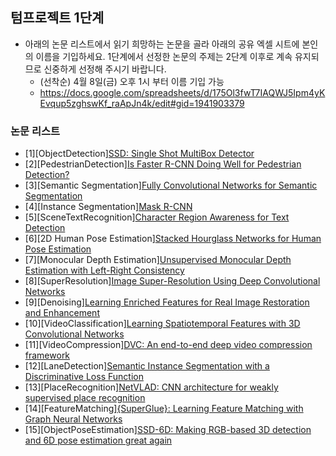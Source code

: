 ## 텀프로젝트 1단계
- 아래의 논문 리스트에서 읽기 희망하는 논문을 골라 아래의 공유 엑셀 시트에 본인의 이름을 기입하세요. 1단계에서 선정한 논문의 주제는 2단계 이후로 계속 유지되므로 신중하게 선정해 주시기 바랍니다.
  - (선착순) 4월 8일(금) 오후 1시 부터 이름 기입 가능
  - https://docs.google.com/spreadsheets/d/175Ol3fwT7IAQWJ5Ipm4yKEvqup5zghswKf_raApJn4k/edit#gid=1941903379

### 논문 리스트
- [1][ObjectDetection][SSD: Single Shot MultiBox Detector](https://arxiv.org/abs/1512.02325)
- [2][PedestrianDetection][Is Faster R-CNN Doing Well for Pedestrian Detection?](https://arxiv.org/abs/1607.07032)
- [3][Semantic Segmentation][Fully Convolutional Networks for Semantic Segmentation](https://arxiv.org/pdf/1411.4038v2.pdf)
- [4][Instance Segmentation][Mask R-CNN](https://arxiv.org/abs/1703.06870)
- [5][SceneTextRecognition][Character Region Awareness for Text Detection](https://arxiv.org/abs/1904.01941)
- [6][2D Human Pose Estimation][Stacked Hourglass Networks for Human Pose Estimation](https://arxiv.org/abs/1603.06937)
- [7][Monocular Depth Estimation][Unsupervised Monocular Depth Estimation with Left-Right Consistency](https://arxiv.org/abs/1609.03677)
- [8][SuperResolution][Image Super-Resolution Using Deep Convolutional Networks](https://arxiv.org/pdf/1501.00092v3.pdf)
- [9][Denoising][Learning Enriched Features for Real Image Restoration and Enhancement](https://arxiv.org/pdf/2003.06792v2.pdf)
- [10][VideoClassification][Learning Spatiotemporal Features with 3D Convolutional Networks](https://arxiv.org/pdf/1412.0767v4.pdf)
- [11][VideoCompression][DVC: An end-to-end deep video compression framework](https://arxiv.org/abs/1812.00101)
- [12][LaneDetection][Semantic Instance Segmentation with a Discriminative Loss Function](https://arxiv.org/pdf/1708.02551v1.pdf)
- [13][PlaceRecognition][NetVLAD: CNN architecture for weakly supervised place recognition](https://arxiv.org/abs/1511.07247)
- [14][FeatureMatching][{SuperGlue}: Learning Feature Matching with Graph Neural Networks](https://arxiv.org/abs/1911.11763)
- [15][ObjectPoseEstimation][SSD-6D: Making RGB-based 3D detection and 6D pose estimation great again](https://arxiv.org/abs/1711.10006)
